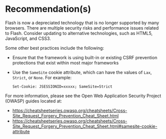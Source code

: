 # Recommendation(s)

Flash is now a depreciated technology that is no longer supported by many browsers. There are multiple security risks and performance issues related to Flash. Consider updating to alternative technologies, such as  HTML5, JavaScript, and CSS3.

Some other best practices include the following:

- Ensure that the framework is using built-in or existing CSRF prevention protections that exist within most major frameworks
- Use the `SameSite` cookie attribute, which can have the values of `Lax`, `Strict`, or `None`. For example:

    ``` HTTP
    Set-Cookie: JSESSIONID=xxxxx; SameSite=Strict
    ```

For more information, please see the Open Web Application Security Project (OWASP) guides located at:

- <https://cheatsheetseries.owasp.org/cheatsheets/Cross-Site_Request_Forgery_Prevention_Cheat_Sheet.html>
- <https://cheatsheetseries.owasp.org/cheatsheets/Cross-Site_Request_Forgery_Prevention_Cheat_Sheet.html#samesite-cookie-attribute>
